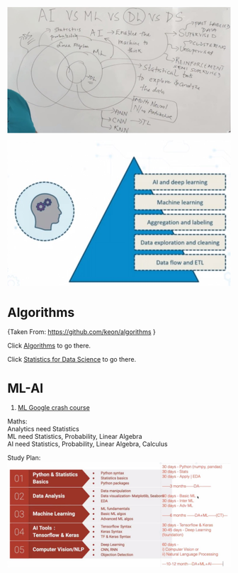 ![AI/ML/DL/DS](common_images/all_desc.jpg)

![AI/ML/DL/DS](common_images/AI%20flow.jpg)


# Algorithms 
{Taken From: https://github.com/keon/algorithms }

Click [Algorithms](https://github.com/rajeshpp/ML-AI/blob/master/DS/Algorithms/README.md) to go there.

Click [Statistics for Data Science](https://www.youtube.com/watch?v=Vfo5le26IhY) to go there.



# ML-AI

1. [ML Google crash course](https://github.com/rajeshpp/ML-AI/blob/master/ML.md)



Maths:<br/>
Analytics need Statistics<br/>
ML need Statistics, Probability, Linear Algebra<br/>
AI need Statistics, Probability, Linear Algebra, Calculus<br/>

Study Plan: <br/>
![Study Plan](common_images/study_plan.jpg)
